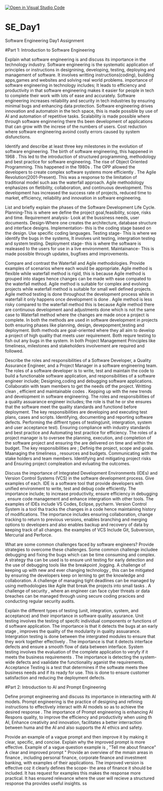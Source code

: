 [![Open in Visual Studio Code](https://classroom.github.com/assets/open-in-vscode-2e0aaae1b6195c2367325f4f02e2d04e9abb55f0b24a779b69b11b9e10269abc.svg)](https://classroom.github.com/online_ide?assignment_repo_id=18476996&assignment_repo_type=AssignmentRepo)
# SE_Day1
Software Engineering Day1 Assignment

#Part 1: Introduction to Software Engineering

Explain what software engineering is and discuss its importance in the technology industry.
Software engineering is the systematic application of principles or instructions in designining, developing, testing, deploying and management of software. It involves writting instructions(coding), building apps,games and websites and solving real world problems.
importance of software engineering in technology includes;
It leads to efficiency and productivity in that software engineering makes it easier for people in tech to complete their work with lots of ease and accurately.
Software engineering increases reliability and security in tech industries by ensuring minimal bugs and enhancing data protection.
Software engineering drives innovation and automatoin in the tech space, this is made possible by use of AI and automation of repetitive tasks.
Scalability is made possible where through software enginnering there ths been development of applications that can grow with the increse of the numbers of users.
Cost reduction where software engineering avoind costly errors caused by system disfunctions.

Identify and describe at least three key milestones in the evolution of software engineering.
The birth of software engineering, this happened in 1968 . This led to the introduction of structured programming, methodology and best practice for software engineering.
The rise of Object Oriented Programming. This happened in the 1980s . The OPP allowed the developers to create complex software systems more efficiently .
The Agile Revolution(2001-Present).  This was a response to the limitation of traditional model such aas the waterfall approach. Agile methodology enphasizes on fletibility, collaboration, and continuous development. This development has increased the success rate of projects, reduced time to market, efficiency, reliability and innovation in software engineering.


List and briefly explain the phases of the Software Development Life Cycle.
Planning-This is where we define the project goal,feasibility, scope, risks and time.
Requirement analysis- Look at the bussiness needs, user documents.
Design-Where one creates the architecture, database structure and interface designs.
Implementation- this is the coding stage based on the design. Use specific coding languages.
Testing stage- This is where we identify the bugs in the systems, It involves unit testing, intergration testing and system testing.
Deployment stage- this is where the software is realeased to the users for use in a live environmemt.
Maintainance- This is made possible through updates, bugfixes amd improvements.


Compare and contrast the Waterfall and Agile methodologies. Provide examples of scenarios where each would be appropriate.
Agile method is flexible while waterfall method is rigid, this is because Agile method is grouped into stages hence changes can be made with ease compated to the waterfall method.
Agile method is suitable for complex and evolving projects while waterfall method is suitable for small well defined projects.
Agile method testing is done throughout the development process while in waterfall it only happens once development is done .
Agile method is less risky compared to the waterfall method this is because Agile method there are continuous development aand adjustments done which is not the same case to Waterfall method where the changes are made once a project is complete.
In both the methods are used in software development in projects both ensuring phases like planning, design, devepopment,testing and deployment.
Both methods are goal-oriented where they all aim to develop a project of high quality that meets user requirement.
Both requre testing to fish out any bugs in the system.
In both Project Management Principles like timeliness, milestones and stakeholders involvement are required and followed.


Describe the roles and responsibilities of a Software Developer, a Quality Assurance Engineer, and a Project Manager in a software engineering team.
The roles of a software developer is to write, test and maintain the code to build a functionable software application,  and responsibilities of a software engineer include; Designing,coding and debugging software applications. Collaboratin with team members to get the needs otf the project. Writting clean , efficient and maintainable codes . Kepping up with the new trends and development in software engineering.
The roles and responsibilities of a quality assuarance engineer includes; the role is that he or she ensures that the software meet the quality standards and functiond before deployment. The key responsibilities are developing and executing test plans, cases and scripts. Identifying, documenting and reporting software defects. Performing the diffrent types of testing(unit, intergration, system and user acceptance test). Ensuring compliance with industry standards and best practice and Automating test practice for efficiency.
The roles of a project manager is to oversee the planning, execution, and completion of the software project and ensuring the are delivered on time and within the budget.
The key responsibilities are ; Definig the project, scope and goals. Maanaging the timeliness , resources and budgets. Communicating with the stake holders and team members. Identifying and mitigating project risks and Ensuring project compleation and evluating the outcomes.


Discuss the importance of Integrated Development Environments (IDEs) and Version Control Systems (VCS) in the software development process. Give examples of each.
IDE is a software tool that provide developers with unified environment to write, test and debug code efficiently. The importance include; to increase productivity, ensure efficiency in debugging , ensure code management and enhance intergration with other tools. The examples of IDEs include VS Codes, Eclipse, pycharm.
Version Control System  is a tool tha tracks the changes in a code hence maintaining history of modifications. The importance includes ensuring collaboration, change tracking to return to previous versions, enables branching and merging options to developers and also enables backup and recovery of data by keeping track of all changes. the examples of VCS Include Git, Subversion, Mercurial and Perforce.


What are some common challenges faced by software engineers? Provide strategies to overcome these challenges.
Some common challenge includee debugging and fixing the bugs which can be time consuming and complex. A strategy tha can be used is to ensure unit testing for early detection and the use of debugging tools like the breakpoint ,logging.
A challenge of keeping up with new and ever changing technology , this can be mitigated by ensuring the developers keep on lerning to get the knowledge and collaboration.
A challenge of managing tight deadlines can be managed by using methodologies like Agile that break the projects into small tasks .
A challenge of security , where an engineer can face cyber threats or data breaches can be managed through using secure coding pracices and conducting regular security audits.


Explain the different types of testing (unit, integration, system, and acceptance) and their importance in software quality assurance.
Unit testing involves the testing of specifc individual components or functions of d software application. The importance is that it detects the bugs at an early stage , improves the quality of the modularity in quality assuarance. 
Intergration testing is done between the intergrated modules to ensure that they work together effectively . The importance is that it detects interface defects and ensure a smooth flow of data between interface.
System testing involves the evaluation of the complete application to veryfy if it meets the business requirements . The importance is detecting the system- wide defects and vaalidate the functionality aganist the requirements.
Acceptance Testing is a test that determines if the softwate meets thee business needs and if its ready for use. This is done to ensure customer satisfaction and reducing the deployment defects.

#Part 2: Introduction to AI and Prompt Engineering


Define prompt engineering and discuss its importance in interacting with AI models.
Prompt engineering is the practice of designing and refining instructions to effectively interact with AI models so as to achieve the desired response . The importance of Prompt engineering is enhancing AI Respons quality, to improve the efficiency and productivity when using th AI, Enhance creativity and innovation, facilitates a better interraction between huma and the AI and also supports the AI ethics and safety.


Provide an example of a vague prompt and then improve it by making it clear, specific, and concise. Explain why the improved prompt is more effective.
Example of a vague question example is , "Tell me about finance"
A clear and improved prompt " Provide an overview of the mmain areas in finance , including personal finance, corporate finance and investment banking, with examples of their applications.
The improved version is effective coz it clearly defines the scope- the area of finance it should be included.
It has request for examples this makes the response more practical.
It has ensured relevance where the user will recieve a structured response tha provides useful insights.
ss
